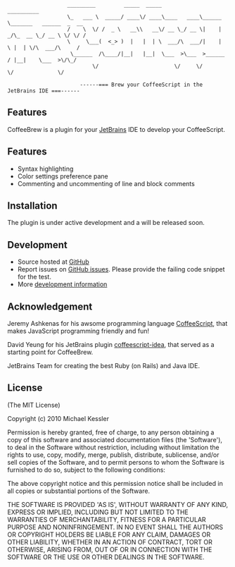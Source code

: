 

                       _________         _____  _____            __________
                       \_   ___ \  _____/ ____\/ ____\____   ____\______   \_______   ______  _  __
                       /    \  \/ /  _ \   __\\   __\/ __ \_/ __ \|    |  _/\_  __ \_/ __ \ \/ \/ /
                       \     \___(  <_> )  |   |  | \  ___/\  ___/|    |   \ |  | \/\  ___/\     /
                        \______  /\____/|__|   |__|  \___  >\___  >______  / |__|    \___  >\/\_/
                               \/                        \/     \/       \/              \/

                           ------=== Brew your CoffeeScript in the JetBrains IDE ===------



## Features

CoffeeBrew is a plugin for your [JetBrains](http://www.jetbrains.com) IDE to develop your CoffeeScript.

## Features

* Syntax highlighting
* Color settings preference pane
* Commenting and uncommenting of line and block comments

## Installation

The plugin is under active development and a will be released soon.

## Development

* Source hosted at [GitHub](https://github.com/netzpirat/coffee-brew)
* Report issues on [GitHub issues](https://github.com/netzpirat/coffee-brew/issues). Please provide the failing code
snippet for the test.
* More [development information](https://github.com/netzpirat/coffee-brew/blob/master/DEVELOPMENT.md)

## Acknowledgement

Jeremy Ashkenas for his awsome programming language [CoffeeScript](http://jashkenas.github.com/coffee-script/),
that makes JavaScript programming friendly and fun!

David Yeung for his JetBrains plugin [coffeescript-idea](https://github.com/yeungda/coffeescript-idea), that served as a
starting point for CoffeeBrew.

JetBrains Team for creating the best Ruby (on Rails) and Java IDE.

## License

(The MIT License)

Copyright (c) 2010 Michael Kessler

Permission is hereby granted, free of charge, to any person obtaining
a copy of this software and associated documentation files (the
'Software'), to deal in the Software without restriction, including
without limitation the rights to use, copy, modify, merge, publish,
distribute, sublicense, and/or sell copies of the Software, and to
permit persons to whom the Software is furnished to do so, subject to
the following conditions:

The above copyright notice and this permission notice shall be
included in all copies or substantial portions of the Software.

THE SOFTWARE IS PROVIDED 'AS IS', WITHOUT WARRANTY OF ANY KIND,
EXPRESS OR IMPLIED, INCLUDING BUT NOT LIMITED TO THE WARRANTIES OF
MERCHANTABILITY, FITNESS FOR A PARTICULAR PURPOSE AND NONINFRINGEMENT.
IN NO EVENT SHALL THE AUTHORS OR COPYRIGHT HOLDERS BE LIABLE FOR ANY
CLAIM, DAMAGES OR OTHER LIABILITY, WHETHER IN AN ACTION OF CONTRACT,
TORT OR OTHERWISE, ARISING FROM, OUT OF OR IN CONNECTION WITH THE
SOFTWARE OR THE USE OR OTHER DEALINGS IN THE SOFTWARE.
